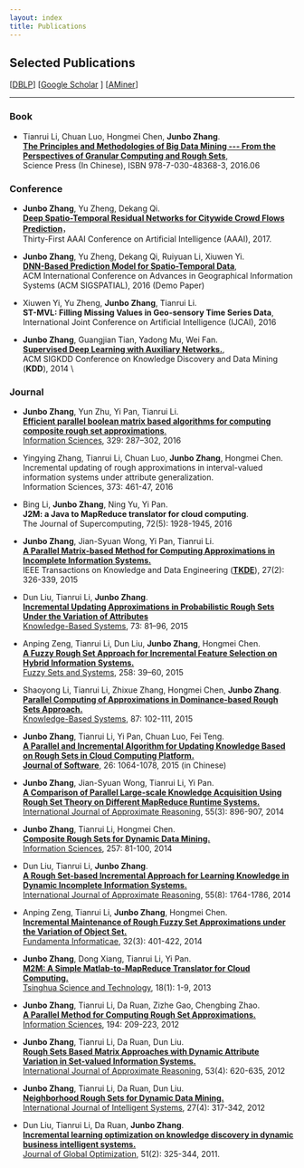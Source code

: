 ```yaml
---
layout: index
title: Publications
---
```


## Selected Publications
[[DBLP](http://www.informatik.uni-trier.de/~ley/pers/ht/z/Zhang:Junbo.html)] [[Google Scholar](http://scholar.google.com/citations?user=sQpMBqsAAAAJ&hl=en) ] [[AMiner](http://arnetminer.org/person/junbo-zhang-1557448.html)]

* * *

### Book
-   Tianrui Li, Chuan Luo, Hongmei Chen, **Junbo Zhang**. \
    [**The Principles and Methodologies of Big Data Mining --- From the Perspectives of Granular Computing and Rough Sets**,](https://www.amazon.cn/%E5%A4%A7%E6%95%B0%E6%8D%AE%E6%8C%96%E6%8E%98%E7%9A%84%E5%8E%9F%E7%90%86%E4%B8%8E%E6%96%B9%E6%B3%95-%E5%9F%BA%E4%BA%8E%E7%B2%92%E8%AE%A1%E7%AE%97%E4%B8%8E%E7%B2%97%E7%B3%99%E9%9B%86%E7%9A%84%E8%A7%86%E8%A7%92-%E6%9D%8E%E5%A4%A9%E7%91%9E-%E7%AD%89/dp/B01HOREYE4/ref=sr_1_1?ie=UTF8&qid=1468310254&sr=8-1&keywords=%E6%9D%8E%E5%A4%A9%E7%91%9E) \
    Science Press (In Chinese), ISBN 978-7-030-48368-3, 2016.06

### Conference
-   **Junbo Zhang**, Yu Zheng, Dekang Qi. \
    [**Deep Spatio-Temporal Residual Networks for Citywide Crowd Flows Prediction**](https://www.microsoft.com/en-us/research/publication/deep-spatio-temporal-residual-networks-for-citywide-crowd-flows-prediction/)，\
    Thirty-First AAAI Conference on Artificial Intelligence (AAAI), 2017.

-   **Junbo Zhang**, Yu Zheng, Dekang Qi, Ruiyuan Li, Xiuwen Yi. \
    [**DNN-Based Prediction Model for Spatio-Temporal Data**](https://www.microsoft.com/en-us/research/publication/dnn-based-prediction-model-spatial-temporal-data/), \
    ACM International Conference on Advances in Geographical Information Systems (ACM SIGSPATIAL), 2016 (Demo Paper)

-   Xiuwen Yi, Yu Zheng, **Junbo Zhang**, Tianrui Li.  \
    **ST-MVL: Filling Missing Values in Geo-sensory Time Series Data**, \
    International Joint Conference on Artificial Intelligence (IJCAI), 2016

-	**Junbo Zhang**, Guangjian Tian, Yadong Mu, Wei Fan. \
	**[Supervised Deep Learning with Auxiliary Networks.](http://dx.doi.org/10.1145/2623330.2623618)**, \
	ACM SIGKDD Conference on Knowledge Discovery and Data Mining (**KDD**), 2014 \

### Journal
-  **Junbo Zhang**, Yun Zhu, Yi Pan, Tianrui Li. \
    [**Efficient parallel boolean matrix based algorithms for computing composite rough set approximations**.](http://dx.doi.org/10.1016/j.ins.2015.09.022) \
    [Information Sciences](http://www.journals.elsevier.com/information-sciences), 329: 287–302, 2016

-   Yingying Zhang, Tianrui Li, Chuan Luo, **Junbo Zhang**, Hongmei Chen. \
    Incremental updating of rough approximations in interval-valued information systems under attribute generalization. \
    Information Sciences, 373: 461-47, 2016

-   Bing Li, **Junbo Zhang**, Ning Yu, Yi Pan. \
    **J2M: a Java to MapReduce translator for cloud computing**. \
    The Journal of Supercomputing, 72(5): 1928-1945, 2016

-  **Junbo Zhang**, Jian-Syuan Wong, Yi Pan, Tianrui Li. \
    [**A Parallel Matrix-based Method for Computing Approximations in Incomplete Information Systems.**](http://dx.doi.org/10.1109/TKDE.2014.2330821) \
    IEEE Transactions on Knowledge and Data Engineering ([**TKDE**](http://www.computer.org/portal/web/tkde)), 27(2): 326-339, 2015

-   Dun Liu, Tianrui Li, **Junbo Zhang**. \
    [**Incremental Updating Approximations in Probabilistic Rough Sets Under the Variation of Attributes**](http://dx.doi.org/10.1016/j.knosys.2014.09.008) \
    [Knowledge-Based Systems](http://www.journals.elsevier.com/knowledge-based-systems), 73: 81–96, 2015

-   Anping Zeng, Tianrui Li, Dun Liu, **Junbo Zhang**, Hongmei Chen.\
    [**A Fuzzy Rough Set Approach for Incremental Feature Selection on Hybrid Information Systems.**](http://dx.doi.org/10.1016/j.fss.2014.08.014)\
    [Fuzzy Sets and Systems](http://www.journals.elsevier.com/fuzzy-sets-and-systems), 258: 39–60, 2015

-   Shaoyong Li, Tianrui Li, Zhixue Zhang, Hongmei Chen, **Junbo Zhang**. \
    [**Parallel Computing of Approximations in Dominance-based Rough Sets Approach.**]() \
    [Knowledge-Based Systems](http://www.journals.elsevier.com/knowledge-based-systems), 87: 102-111, 2015

-  **Junbo Zhang**, Tianrui Li, Yi Pan, Chuan Luo, Fei Teng.\
   [**A Parallel and Incremental Algorithm for Updating Knowledge Based on Rough Sets in Cloud Computing Platform.**](http://dx.doi.org/10.13328/j.cnki.jos.004590)\
   [**Journal of Software**](http://www.jos.org.cn/ch/index.aspx), 26: 1064-1078, 2015 (in Chinese)

-   **Junbo Zhang**, Jian-Syuan Wong, Tianrui Li, Yi Pan.\
     [**A Comparison of Parallel Large-scale Knowledge Acquisition Using Rough Set Theory on Different MapReduce Runtime Systems.**](http://dx.doi.org/10.1016/j.ijar.2013.08.003)\
     [International Journal of Approximate Reasoning](http://www.journals.elsevier.com/international-journal-of-approximate-reasoning), 55(3): 896-907, 2014

-   **Junbo Zhang**, Tianrui Li, Hongmei Chen.\
     [**Composite Rough Sets for Dynamic Data Mining.**](http://dx.doi.org/10.1016/j.ins.2013.08.016)\
     [Information Sciences](http://www.journals.elsevier.com/information-sciences), 257: 81-100, 2014

-   Dun Liu, Tianrui Li, **Junbo Zhang**. \
    [**A Rough Set-based Incremental Approach for Learning Knowledge in Dynamic Incomplete Information Systems.**](http://dx.doi.org/10.1016/j.ijar.2014.05.009) \
    [International Journal of Approximate Reasoning](http://www.journals.elsevier.com/international-journal-of-approximate-reasoning), 55(8): 1764-1786, 2014

-   Anping Zeng, Tianrui Li, **Junbo Zhang**, Hongmei Chen. \
    [**Incremental Maintenance of Rough Fuzzy Set Approximations under the Variation of Object Set.**](http://dx.doi.org/10.3233/FI-2014-1051) \
    [Fundamenta Informaticae](http://www.iospress.nl/journal/fundamenta-informaticae), 32(3): 401-422, 2014

-   **Junbo Zhang**, Dong Xiang, Tianrui Li, Yi Pan.\
     [**M2M: A Simple Matlab-to-MapReduce Translator for Cloud Computing.**](http://ieeexplore.ieee.org/xpl/articleDetails.jsp?tp=&arnumber=6449402&contentType=Journals+%26+Magazines&queryText%3DM2M%3A+A+simple+Matlab-to-MapReduce+translator+for+Cloud+Computing)\
     [Tsinghua Science and Technology](http://qhxb.lib.tsinghua.edu.cn/english/), 18(1): 1-9, 2013

-   **Junbo Zhang**, Tianrui Li, Da Ruan, Zizhe Gao, Chengbing Zhao.\
     [**A Parallel Method for Computing Rough Set Approximations.**](http://dx.doi.org/10.1016/j.ins.2011.12.036)\
     [Information Sciences](http://www.journals.elsevier.com/information-sciences), 194: 209-223, 2012

-   **Junbo Zhang**, Tianrui Li, Da Ruan, Dun Liu.\
     [**Rough Sets Based Matrix Approaches with Dynamic Attribute Variation in Set-valued Information Systems.**](http://dx.doi.org/10.1016/j.ijar.2012.01.001)\
     [International Journal of Approximate Reasoning](http://www.journals.elsevier.com/international-journal-of-approximate-reasoning), 53(4): 620-635, 2012

-   **Junbo Zhang**, Tianrui Li, Da Ruan, Dun Liu.\
     [**Neighborhood Rough Sets for Dynamic Data Mining.**](http://dx.doi.org/10.1002/int.21523)\
     [International Journal of Intelligent Systems](http://onlinelibrary.wiley.com/journal/10.1002/[ISSN]1098-111X), 27(4): 317-342, 2012

-   Dun Liu, Tianrui Li, Da Ruan, **Junbo Zhang**.\
     [**Incremental learning optimization on knowledge discovery in dynamic business intelligent systems.**](http://dx.doi.org/10.1007/s10898-010-9607-8) \
    [Journal of Global Optimization](http://www.springer.com/business+%26+management/operations+research/journal/10898), 51(2): 325-344, 2011.
